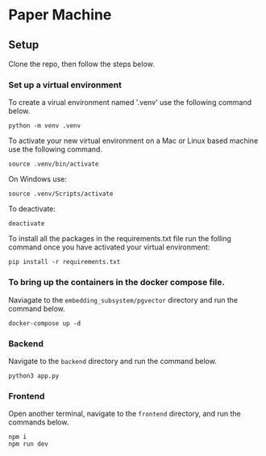 # Paper Machine

## Setup

Clone the repo, then follow the steps below.

### Set up a virtual environment
To create a virual environment named '.venv' use the following command below. 

```
python -m venv .venv
```

To activate your new virtual environment on a Mac or Linux based machine use the following command.
```
source .venv/bin/activate
```
On Windows use:
```
source .venv/Scripts/activate
```

To deactivate:
```
deactivate
```

To install all the packages in the requirements.txt file run the folling command once you have activated your virtual environment:
```
pip install -r requirements.txt
```

### To bring up the containers in the docker compose file.
Naviagate to the `embedding_subsystem/pgvector` directory and run the command below.
```
docker-compose up -d
```

### Backend

Navigate to the `backend` directory and run the command below.

```
python3 app.py
```

### Frontend

Open another terminal, navigate to the `frontend` directory, and run the commands below.

```
npm i
npm run dev
```
